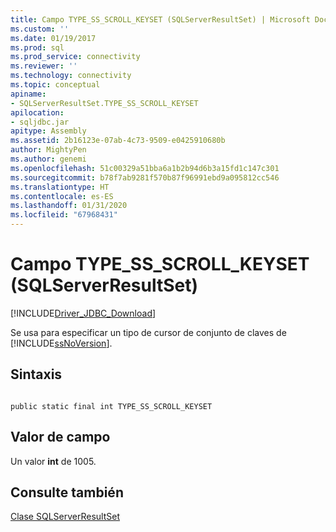 ```yaml
---
title: Campo TYPE_SS_SCROLL_KEYSET (SQLServerResultSet) | Microsoft Docs
ms.custom: ''
ms.date: 01/19/2017
ms.prod: sql
ms.prod_service: connectivity
ms.reviewer: ''
ms.technology: connectivity
ms.topic: conceptual
apiname:
- SQLServerResultSet.TYPE_SS_SCROLL_KEYSET
apilocation:
- sqljdbc.jar
apitype: Assembly
ms.assetid: 2b16123e-07ab-4c73-9509-e0425910680b
author: MightyPen
ms.author: genemi
ms.openlocfilehash: 51c00329a51bba6a1b2b94d6b3a15fd1c147c301
ms.sourcegitcommit: b78f7ab9281f570b87f96991ebd9a095812cc546
ms.translationtype: HT
ms.contentlocale: es-ES
ms.lasthandoff: 01/31/2020
ms.locfileid: "67968431"
---
```

# <a name="type_ss_scroll_keyset-field-sqlserverresultset"></a>Campo TYPE_SS_SCROLL_KEYSET (SQLServerResultSet)
[!INCLUDE[Driver_JDBC_Download](../../../includes/driver_jdbc_download.md)]

  Se usa para especificar un tipo de cursor de conjunto de claves de [!INCLUDE[ssNoVersion](../../../includes/ssnoversion-md.md)].  
  
## <a name="syntax"></a>Sintaxis  
  
```  
  
public static final int TYPE_SS_SCROLL_KEYSET  
```  
  
## <a name="field-value"></a>Valor de campo  
 Un valor **int** de 1005.  
  
## <a name="see-also"></a>Consulte también  
 [Clase SQLServerResultSet](../../../connect/jdbc/reference/sqlserverresultset-class.md)  
  
  
